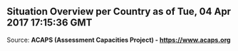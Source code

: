 ## Situation Overview per Country as of Tue, 04 Apr 2017 17:15:36 GMT

Source: **ACAPS (Assessment Capacities Project) - https://www.acaps.org**